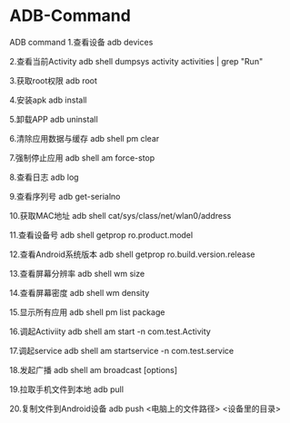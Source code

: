 # ADB-Command
ADB command
1.查看设备
adb devices

2.查看当前Activity
adb shell dumpsys activity activities | grep "Run"

3.获取root权限
adb root

4.安装apk
adb install <apk file>

5.卸载APP
adb uninstall <Package name>

6.清除应用数据与缓存
adb shell pm clear <Package name>
  
7.强制停止应用
adb shell am force-stop <Package name>

8.查看日志
adb log

9.查看序列号
adb get-serialno

10.获取MAC地址
adb shell cat/sys/class/net/wlan0/address

11.查看设备号 
adb shell getprop ro.product.model

12.查看Android系统版本
adb shell getprop ro.build.version.release

13.查看屏幕分辨率
adb shell wm size

14.查看屏幕密度
adb shell wm density

15.显示所有应用
adb shell pm list package

16.调起Activiity
adb shell am start -n com.test.Activity

17.调起service
adb shell am startservice -n com.test.service

18.发起广播
adb shell am broadcast [options] <INTENT>
  
19.拉取手机文件到本地
adb pull <phone path file> <local path>
  
20.复制文件到Android设备
adb push <电脑上的文件路径> <设备里的目录> 

